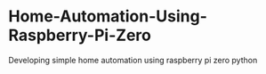 # Home-Automation-Using-Raspberry-Pi-Zero
Developing simple home automation using raspberry pi zero python 
